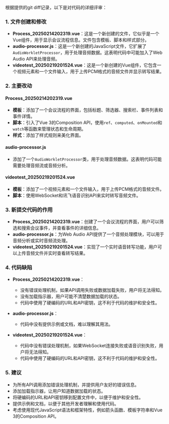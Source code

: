 根据提供的git diff记录，以下是对代码的详细评审：

### 1. 文件创建和修改

- **Process_20250214202319.vue**：这是一个新创建的文件，它似乎是一个Vue组件，用于显示会议流程信息。文件包含模板、脚本和样式部分。
- **audio-processor.js**：这是一个新创建的JavaScript文件，它扩展了`AudioWorkletProcessor`，用于处理音频数据。这表明代码中可能加入了Web Audio API来处理音频。
- **videotest_20250219201524.vue**：这是一个新创建的Vue组件，它包含一个视频元素和一个文件输入，用于上传PCM格式的音频文件并显示转写结果。

### 2. 主要改动

#### Process_20250214202319.vue

- **模板**：添加了一个会议流程的界面，包括标题、筛选器、搜索栏、事件列表和事件详情。
- **脚本**：引入了Vue 3的Composition API，使用`ref`、`computed`、`onMounted`和`watch`等函数来管理状态和生命周期。
- **样式**：添加了样式规则来美化界面。

#### audio-processor.js

- 添加了一个`AudioWorkletProcessor`类，用于处理音频数据。这表明代码可能需要处理音频流或音频分析。

#### videotest_20250219201524.vue

- **模板**：添加了一个视频元素和一个文件输入，用于上传PCM格式的音频文件。
- **脚本**：使用WebSocket和讯飞语音识别API来实时转写音频文件。

### 3. 新提交代码的作用

- **Process_20250214202319.vue**：创建了一个会议流程的界面，用户可以筛选和搜索会议事件，并查看事件的详细信息。
- **audio-processor.js**：为Web Audio API提供了一个音频处理模块，可以用于音频分析或实时音频流处理。
- **videotest_20250219201524.vue**：实现了一个实时语音转写功能，用户可以上传音频文件并实时查看转写结果。

### 4. 代码缺陷

- **Process_20250214202319.vue**：
  - 没有错误处理机制，如果API调用失败或数据加载失败，用户将无法得知。
  - 没有加载指示器，用户可能不清楚数据加载的状态。
  - 代码中使用了硬编码的URL和API密钥，这不利于代码的维护和安全性。

- **audio-processor.js**：
  - 代码中没有提供示例或文档，难以理解其用法。

- **videotest_20250219201524.vue**：
  - 代码中没有错误处理机制，如果WebSocket连接失败或语音识别失败，用户将无法得知。
  - 代码中使用了硬编码的URL和API密钥，这不利于代码的维护和安全性。

### 5. 建议

- 为所有API调用添加错误处理机制，并提供用户友好的错误信息。
- 添加加载指示器，让用户知道数据加载的状态。
- 将硬编码的URL和API密钥移到配置文件中，以便于维护和安全性。
- 提供示例和文档，以便于其他开发者理解和使用代码。
- 考虑使用现代JavaScript语法和框架特性，例如箭头函数、模板字符串和Vue 3的Composition API。